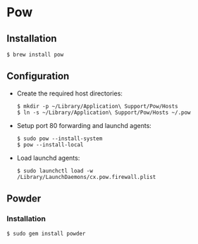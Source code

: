 # Pow

## Installation

```ShellSession
$ brew install pow
```

## Configuration

* Create the required host directories:

  ```ShellSession
  $ mkdir -p ~/Library/Application\ Support/Pow/Hosts
  $ ln -s ~/Library/Application\ Support/Pow/Hosts ~/.pow
  ```

* Setup port 80 forwarding and launchd agents:

  ```ShellSession
  $ sudo pow --install-system
  $ pow --install-local
  ```

* Load launchd agents:

  ```ShellSession
  $ sudo launchctl load -w /Library/LaunchDaemons/cx.pow.firewall.plist
  ```

## Powder

### Installation

```ShellSession
$ sudo gem install powder
```
